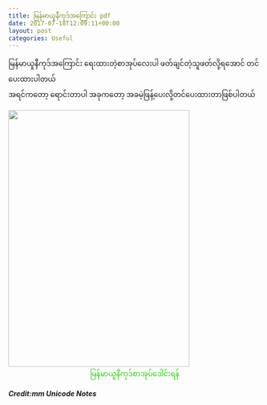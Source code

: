 ```yaml
---
title: မြန်မာယူနီကုဒ်အကြောင်း pdf
date: 2017-07-18T12:09:11+00:00
layout: post
categories: Useful
---
```

<p style="font-family: 'Masterpiece Uni Sans', 'Myanmar MN', 'Myanmar Sangam MN', Myanmar3, Yunghkio, Parabaik, 'WinUni Innwa', 'Win Uni Innwa', Padauk, Panglong, 'MyMyanmar Unicode';">
  မြန်မာယူနီကုဒ်အကြောင်း ရေးထားတဲ့စာအုပ်လေးပါ ဖတ်ချင်တဲ့သူဖတ်လို့ရအောင် တင်ပေးထားပါတယ်<br /> အရင်ကတော့ ရောင်းတာပါ အခုကတော့ အခမဲ့ဖြန့်ပေးလို့တင်ပေးထားတာဖြစ်ပါတယ်
</p>

<img loading="lazy" class="size-full wp-image-2579 aligncenter" src="http://localhost/wordpress/wp-content/uploads/2017/07/Untitled-1.png" alt="" width="361" height="512" srcset="http://localhost/wordpress/wp-content/uploads/2017/07/Untitled-1.png 361w, http://localhost/wordpress/wp-content/uploads/2017/07/Untitled-1-212x300.png 212w" sizes="(max-width: 361px) 100vw, 361px" />  
<a style="text-decoration: none; color: #28d106; text-align: center; display: block; margin: 0 auto;" href="https://drive.google.com/file/d/0B00K5omncaeWVjdycnppckhFbXM/view">မြန်မာယူနီကုဒ်စာအုပ်ဒေါင်းရန်</a>

_**Credit:**<a style="text-decoration: none;" href="http://mmunicodenotes.blogspot.com/"><strong>mm Unicode Notes</strong> </a>_
